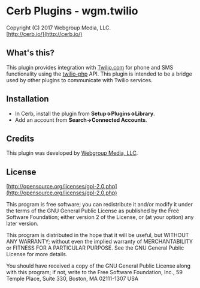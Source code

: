Cerb Plugins - wgm.twilio
===========================================
Copyright (C) 2017 Webgroup Media, LLC.  
[http://cerb.io/](http://cerb.io/)  

What's this?
------------
This plugin provides integration with [Twilio.com](http://www.twilio.com/) for phone and SMS functionality using the [twilio-php](https://github.com/twilio/twilio-php) API.  This plugin is intended to be a bridge used by other plugins to communicate with Twilio services.

Installation
------------
* In Cerb, install the plugin from **Setup->Plugins->Library**.
* Add an account from **Search->Connected Accounts**.

Credits
-------
This plugin was developed by [Webgroup Media, LLC](http://www.cerberusweb.com/).

License
-------

[http://opensource.org/licenses/gpl-2.0.php](http://opensource.org/licenses/gpl-2.0.php)  

This program is free software; you can redistribute it and/or modify it under the terms of the GNU General Public License as published by the Free Software Foundation; either version 2 of the License, or (at your option) any later version.

This program is distributed in the hope that it will be useful, but WITHOUT ANY WARRANTY; without even the implied warranty of MERCHANTABILITY or FITNESS FOR A PARTICULAR PURPOSE. See the GNU General Public License for more details.

You should have received a copy of the GNU General Public License along with this program; if not, write to the Free Software Foundation, Inc., 59 Temple Place, Suite 330, Boston, MA 02111-1307 USA
